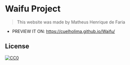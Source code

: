 # Waifu Project
> This website was made by Matheus Henrique de Faria

- PREVIEW IT ON:
https://cuelholima.github.io/Waifu/

## License
[![CC0](https://licensebuttons.net/p/zero/1.0/88x31.png)](https://creativecommons.org/publicdomain/zero/1.0/)